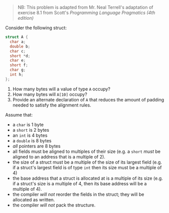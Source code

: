 >  NB: This problem is adapted from Mr. Neal Terrell's adaptation of exercise
>  8.1 from Scott's _Programming Language Pragmatics (4th edition)_

Consider the following struct:

```c
struct A {
  char a;
  double b;
  char c;
  short *d;
  char e;
  short f;
  char g;
  int h;
};
```


1. How many bytes will a value of type `A` occupy?
2. How many bytes will `A[10]` occupy?
3. Provide an alternate declaration of `A` that reduces the amount of padding
   needed to satisfy the alignment rules.


Assume that:
  * a `char` is 1 byte
  * a `short` is 2 bytes
  * an `int` is 4 bytes
  * a `double` is 8 bytes
  * _all_ pointers are 8 bytes
  * all fields must be aligned to multiples of their size (e.g. a `short` _must_
    be aligned to an address that is a multiple of 2).
  * the size of a struct must be a multiple of the size of its largest field
    (e.g. if a struct's largest field is of type `int` then its size must be a
    multiple of 4)
  * the base address that a struct is allocated at is a multiple of its size
    (e.g. if a struct's size is a multiple of 4, then its base address will
    be a multiple of 4).
  * the compiler _will not_ reorder the fields in the struct; they will be
    allocated as written.
  * the compiler _will not_ pack the structure.
